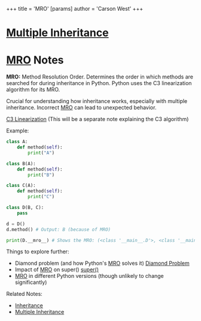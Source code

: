 +++
 title = 'MRO'
[params]
	author = 'Carson West'
+++
# [Multiple Inheritance](./../multiple-inheritance/)
# [MRO](./../mro/) Notes

**MRO:** Method Resolution Order.  Determines the order in which methods are searched for during inheritance in Python.  Python uses the C3 linearization algorithm for its MRO.

Crucial for understanding how inheritance works, especially with multiple inheritance.  Incorrect [MRO](./../mro/) can lead to unexpected behavior.

[C3 Linearization](./../c3-linearization/)  (This will be a separate note explaining the C3 algorithm)

Example:

```python
class A:
    def method(self):
        print("A")

class B(A):
    def method(self):
        print("B")

class C(A):
    def method(self):
        print("C")

class D(B, C):
    pass

d = D()
d.method() # Output: B (because of MRO)

print(D.__mro__) # Shows the MRO: (<class '__main__.D'>, <class '__main__.B'>, <class '__main__.C'>, <class '__main__.A'>, <class 'object'>)

```

Things to explore further:

*   Diamond problem (and how Python's [MRO](./../mro/) solves it) [Diamond Problem](./../diamond-problem/)
*   Impact of [MRO](./../mro/) on super() [super()](./../super()/)
*   [MRO](./../mro/) in different Python versions (though unlikely to change significantly)

Related Notes:
* [Inheritance](./../inheritance/)
* [Multiple Inheritance](./../multiple-inheritance/)

